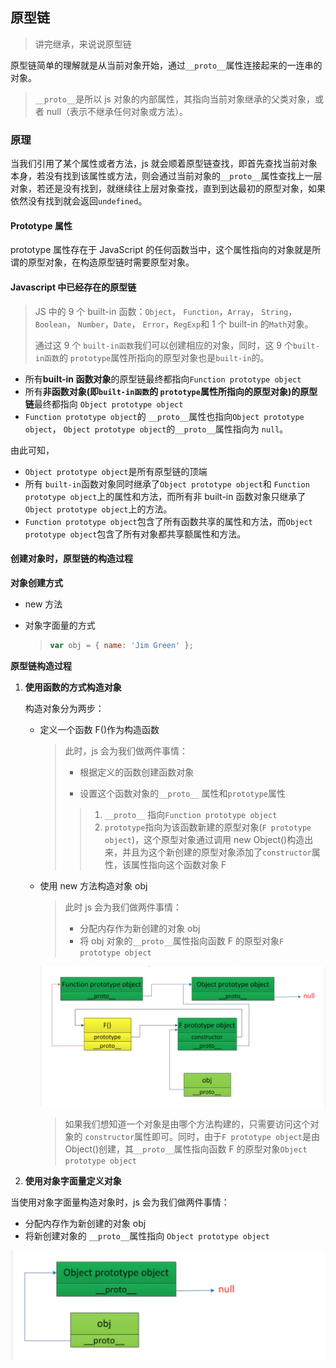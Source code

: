 ## 原型链

> 讲完继承，来说说原型链

原型链简单的理解就是从当前对象开始，通过`__proto__`属性连接起来的一连串的对象。

> `__proto__`是所以 js 对象的内部属性，其指向当前对象继承的父类对象，或者 null（表示不继承任何对象或方法）。

### 原理

当我们引用了某个属性或者方法，js 就会顺着原型链查找，即首先查找当前对象本身，若没有找到该属性或方法，则会通过当前对象的`__proto__`属性查找上一层对象，若还是没有找到，就继续往上层对象查找，直到到达最初的原型对象，如果依然没有找到就会返回`undefined`。

#### Prototype 属性

prototype 属性存在于 JavaScript 的任何函数当中，这个属性指向的对象就是所谓的原型对象，在构造原型链时需要原型对象。

#### Javascript 中已经存在的原型链

> JS 中的 9 个 built-in 函数：`Object`， `Function`，`Array`， `String`，`Boolean`， `Number`，`Date`， `Error`，`RegExp`和 1 个 built-in 的`Math`对象。
>
> 通过这 9 个 `built-in函数`我们可以创建相应的对象，同时，这 9 个`built-in函数`的 `prototype`属性所指向的原型对象也是`built-in`的。

-   所有**built-in 函数对象**的原型链最终都指向`Function prototype object`
-   所有**非函数对象(即`built-in函数`的 `prototype`属性所指向的原型对象)的原型链**最终都指向 `Object prototype object`
-   `Function prototype object`的 `__proto__`属性也指向`Object prototype object`， `Object prototype object`的`__proto__`属性指向为 `null`。

由此可知，

-   `Object prototype object`是所有原型链的顶端
-   所有 `built-in`函数对象同时继承了`Object prototype object`和 `Function prototype object`上的属性和方法，而所有非 built-in 函数对象只继承了`Object prototype object`上的方法。
-   `Function prototype object`包含了所有函数共享的属性和方法，而`Object prototype object`包含了所有对象都共享额属性和方法。

#### 创建对象时，原型链的构造过程

**对象创建方式**

-   new 方法

-   对象字面量的方式

    > ```javascript
    > var obj = { name: 'Jim Green' };
    > ```

**原型链构造过程**

1. **使用函数的方式构造对象**

    构造对象分为两步：

    - 定义一个函数 F()作为构造函数

        > 此时，js 会为我们做两件事情：
        >
        > - 根据定义的函数创建函数对象
        >
        > - 设置这个函数对象的`__proto__` 属性和`prototype`属性
        >
        > > 1. `__proto__` 指向`Function prototype object`
        > > 2. `prototype`指向为该函数新建的原型对象(`F prototype object`)，这个原型对象通过调用 new Object()构造出来，并且为这个新创建的原型对象添加了`constructor`属性，该属性指向这个函数对象 F

    - 使用 new 方法构造对象 obj

        > 此时 js 会为我们做两件事情：
        >
        > - 分配内存作为新创建的对象 obj
        > - 将 obj 对象的`__proto__`属性指向函数 F 的原型对象`F prototype object`

        ![](./static/1.png)

        > 如果我们想知道一个对象是由哪个方法构建的，只需要访问这个对象的 `constructor`属性即可。同时，由于`F prototype object`是由 Object()创建，其`__proto__`属性指向函数 F 的原型对象`Object prototype object`

2. **使用对象字面量定义对象**

当使用对象字面量构造对象时，js 会为我们做两件事情：

-   分配内存作为新创建的对象 obj
-   将新创建对象的 `__proto__`属性指向 `Object prototype object`

![](./static/2.png)
